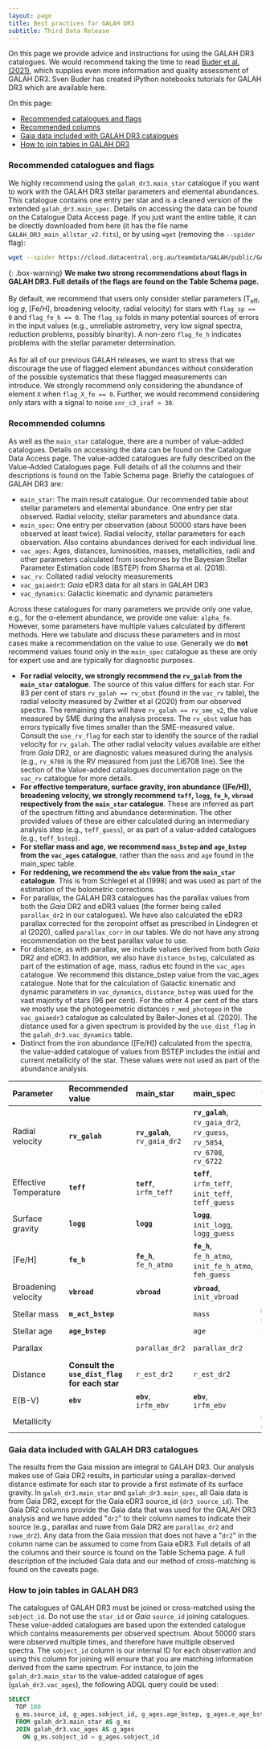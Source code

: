 ```yaml
---
layout: page
title: Best practices for GALAH DR3
subtitle: Third Data Release
---
```


On this page we provide advice and instructions for using the GALAH DR3 catalogues. We would recommend taking the time to read [Buder et al. (2021)](https://arxiv.org/abs/2011.02505), which supplies even more information and quality assessment of GALAH DR3. Sven Buder has created iPython notebooks tutorials for GALAH DR3 which are available here.

On this page:
* [Recommended catalogues and flags](#recommended-catalogues-and-flags)
* [Recommended columns](#recommended-columns)
* [Gaia data included with GALAH DR3 catalogues](#gaia-data-included-with-galah-dr3-catalogues)
* [How to join tables in GALAH DR3](#how-to-join-tables-in-galah-dr3)

### Recommended catalogues and flags

We highly recommend using the `galah_dr3.main_star` catalogue if you want to work with the GALAH DR3 stellar parameters and elemental abundances. This catalogue contains one entry per star and is a cleaned version of the extended `galah_dr3.main_spec`. Details on accessing the data can be found on the Catalogue Data Access page. If you just want the entire table, it can be directly downloaded from here (it has the file name `GALAH_DR3_main_allstar_v2.fits`), or by using `wget` (removing the `--spider` flag):

```bash
wget --spider https://cloud.datacentral.org.au/teamdata/GALAH/public/GALAH_DR3/GALAH_DR3_main_allstar_v2.fits
```

{: .box-warning}
**We make two strong recommendations about flags in GALAH DR3. Full details of the flags are found on the Table Schema page.**<br/><br/>
By default, we recommend that users only consider stellar parameters (T<sub>eff</sub>, log *g*, [Fe/H], broadening velocity, radial velocity) for stars with `flag_sp == 0` and `flag_fe_h == 0`. The `flag_sp` folds in many potential sources of errors in the input values (e.g., unreliable astrometry, very low signal spectra, reduction problems, possibly binarity). A non-zero `flag_fe_h` indicates problems with the stellar parameter determination.<br/><br/>
As for all of our previous GALAH releases, we want to stress that we discourage the use of flagged element abundances without consideration of the possible systematics that these flagged measurements can introduce. We strongly recommend only considering the abundance of element `X` when `flag_X_fe == 0`. Further, we would recommend considering only stars with a signal to noise `snr_c3_iraf > 30`.

### Recommended columns
As well as the `main_star` catalogue, there are a number of value-added catalogues. Details on accessing the data can be found on the Catalogue Data Access page. The value-added catalogues are fully described on the Value-Added Catalogues page. Full details of all the columns and their descriptions is found on the Table Schema page. Briefly the catalogues of GALAH DR3 are:
* `main_star`: The main result catalogue. Our recommended table about stellar parameters and elemental abundance. One entry per star observed. Radial velocity, stellar parameters and abundance data.
* `main_spec`: One entry per observation (about 50000 stars have been observed at least twice). Radial velocity, stellar parameters for each observation. Also contains abundances derived for each individual line.
* `vac_ages`: Ages, distances, luminosities, masses, metallicities, radii and other parameters calculated from isochrones by the Bayesian Stellar Parameter Estimation code (BSTEP) from Sharma et al. (2018).
* `vac_rv`: Collated radial velocity measurements
* `vac_gaiaedr3`: *Gaia* eDR3 data for all stars in GALAH DR3
* `vac_dynamics`: Galactic kinematic and dynamic parameters

Across these catalogues for many parameters we provide only one value, e.g., for the α-element abundance, we provide one value: `alpha_fe`. However, some parameters have multiple values calculated by different methods. Here we tabulate and discuss these parameters and in most cases make a recommendation on the value to use. Generally we do **not** recommend values found only in the `main_spec` catalogue as these are only for expert use and are typically for diagnostic purposes.

* **For radial velocity, we strongly recommend the `rv_galah` from the `main_star` catalogue**. The source of this value differs for each star. For 83 per cent of stars `rv_galah == rv_obst` (found in the `vac_rv` table), the radial velocity measured by Zwitter et al (2020) from our observed spectra. The remaining stars will have `rv_galah == rv_sme_v2`, the value measured by SME during the analysis process. The `rv_obst` value has errors typically five times smaller than the SME-measured value. Consult the `use_rv_flag` for each star to identify the source of the radial velocity for `rv_galah`. The other radial velocity values available are either from *Gaia* DR2, or are diagnostic values measured during the analysis (e.g., `rv_6708` is the RV measured from just the Li6708 line). See the section of the Value-added catalogues documentation page on the `vac_rv` catalogue for more details.
* **For effective temperature, surface gravity, iron abundance ([Fe/H]), broadening velocity, we strongly recommend `teff`, `logg`, `fe_h`, `vbroad` respectively from the `main_star` catalogue**. These are inferred as part of the spectrum fitting and abundance determination. The other provided values of these are either calculated during an intermediary analysis step (e.g., `teff_guess`), or as part of a value-added catalogues (e.g., `teff_bstep`).
* **For stellar mass and age, we recommend `mass_bstep` and `age_bstep` from the `vac_ages` catalogue**, rather than the `mass` and `age` found in the main_spec table.
* **For reddening, we recommend the `ebv` value from the `main_star` catalogue**. This is from Schlegel et al (1998) and was used as part of the estimation of the bolometric corrections.
* For parallax, the GALAH DR3 catalogues has the parallax values from both the *Gaia* DR2 and eDR3 values (the former being called `parallax_dr2` in our catalogues). We have also calculated the eDR3 parallax corrected for the zeropoint offset as prescribed in Lindegren et al (2020), called `parallax_corr` in our tables. We do not have any strong recommendation on the best parallax value to use.
* For distance, as with parallax, we include values derived from both *Gaia* DR2 and eDR3. In addition, we also have `distance_bstep`, calculated as part of the estimation of age, mass, radius etc found in the `vac_ages` catalogue. We recommend this distance_bstep value from the vac_ages catalogue. Note that for the calculation of Galactic kinematic and dynamic parameters in `vac_dynamics`, `distance_bstep` was used for the vast majority of stars (96 per cent). For the other 4 per cent of the stars we mostly use the photogeometric distances `r_med_photogeo` in the `vac_gaiaedr3` catalogue as calculated by Bailer-Jones et al. (2020). The distance used for a given spectrum is provided by the `use_dist_flag` in the `galah_dr3.vac_dynamics` table.
* Distinct from the iron abundance ([Fe/H]) calculated from the spectra, the value-added catalogue of values from BSTEP includes the initial and current metallicity of the star. These values were not used as part of the abundance analysis.

| Parameter | Recommended value | main_star | main_spec | vac_ages | vac_rv | vac_gaiaedr3 |
| :------ |:--- | :--- | :------ |:--- | :--- | :--- |
| Radial velocity | **`rv_galah`** | **`rv_galah`**,<br/>`rv_gaia_dr2` | **`rv_galah`**,<br/>`rv_gaia_dr2`,<br/>`rv_guess`,<br/>`rv_5854`,<br/>`rv_6708`,<br/>`rv_6722` |  | **`rv_galah`**,<br/>`rv_sme_v2`,<br/>`rv_sme_v1`,<br/>`rv_obst`,<br/>`rv_nogr_obst`,<br/>`dr2_radial_velocity` | `dr2_radial_velocity` |
| Effective Temperature | **`teff`** | **`teff`**,<br/>`irfm_teff` | **`teff`**,<br/>`irfm_teff`,<br/>`init_teff`,<br/>`teff_guess` | `teff_bstep` |  |  |
| Surface gravity | **`logg`** | **`logg`** | **`logg`**,<br/>`init_logg`,<br/>`logg_guess` | `logg_bstep` |  |  |
| [Fe/H] | **`fe_h`** |  **`fe_h`**,<br/>`fe_h_atmo` |  **`fe_h`**,<br/>`fe_h_atmo`,<br/>`init_fe_h_atmo`,<br/>`feh_guess` |  |  |  |
| Broadening velocity | **`vbroad`** | **`vbroad`**  | **`vbroad`**,<br/>`init_vbroad` |  |  |  |
| Stellar mass | **`m_act_bstep`** |  | `mass` | **`m_act_bstep`**,<br/>`m_ini_bstep` |  |  |
| Stellar age | **`age_bstep`** |  | `age` | **`age_bstep`** |  |  |
| Parallax |  | `parallax_dr2` | `parallax_dr2` |  |  | `parallax`,<br/>`parallax_corr` |
| Distance | **Consult the `use_dist_flag` for each star** | `r_est_dr2` | `r_est_dr2` | `distance_bstep` |  | `r_med_geo`,<br/>`r_med_photogeo` |
| E(B-V) | **`ebv`** | **`ebv`**,<br/>`irfm_ebv` | **`ebv`**,<br/>`irfm_ebv` | `ebv_bstep` |  |  |
| Metallicity |  |  |  | `meh_act_bstep`,<br/>`meh_ini_bstep` |  |  |

### Gaia data included with GALAH DR3 catalogues

The results from the Gaia mission are integral to GALAH DR3. Our analysis makes use of Gaia DR2 results, in particular using a parallax-derived distance estimate for each star to provide a first estimate of its surface gravity. In `galah_dr3.main_star` and `galah_dr3.main_spec`, all Gaia data is from Gaia DR2, except for the Gaia eDR3 source_id (`dr3_source_id`). The Gaia DR2 columns provide the Gaia data that was used for the GALAH DR3 analysis and we have added "`dr2`" to their column names to indicate their source (e.g., parallax and ruwe from Gaia DR2 are `parallax_dr2` and `ruwe_dr2`). Any data from the Gaia mission that does not have a "`dr2`" in the column name can be assumed to come from Gaia eDR3. Full details of all the columns and their source is found on the Table Schema page. A full description of the included Gaia data and our method of cross-matching is found on the caveats page.

### How to join tables in GALAH DR3

The catalogues of GALAH DR3 must be joined or cross-matched using the `sobject_id`. Do not use the `star_id` or *Gaia* `source_id` joining catalogues. These value-added catalogues are based upon the extended catalogue which contains measurements per observed spectrum. About 50000 stars were observed multiple times, and therefore have multiple observed spectra. The `sobject_id` column is our internal ID for each observation and using this column for joining will ensure that you are matching information derived from the same spectrum. For instance, to join the `galah_dr3.main_star` to the value-added catalogue of ages (`galah_dr3.vac_ages`), the following ADQL query could be used:

```sql
SELECT
  TOP 100
  g_ms.source_id, g_ages.sobject_id, g_ages.age_bstep, g_ages.e_age_bstep
  FROM galah_dr3.main_star AS g_ms
  JOIN galah_dr3.vac_ages AS g_ages
  	ON g_ms.sobject_id = g_ages.sobject_id
```
